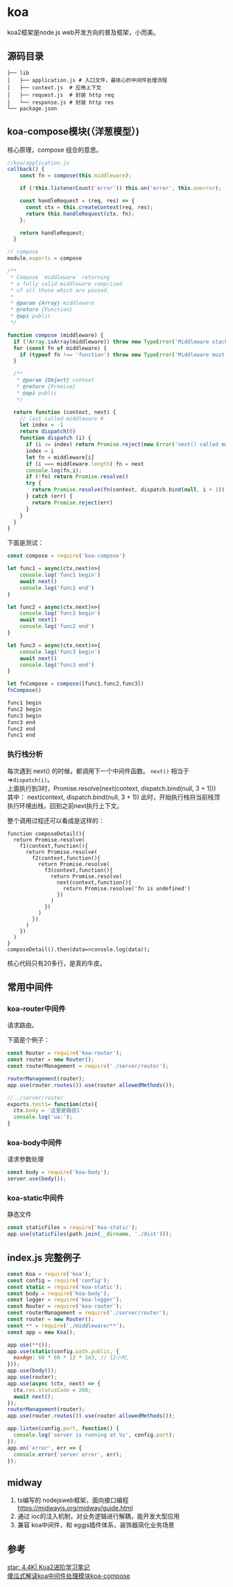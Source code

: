 # koa

koa2框架是node.js web开发方向的普及框架，小而美。

## 源码目录

```
├── lib
│   ├── application.js # 入口文件，最核心的中间件处理流程
│   ├── context.js  # 应用上下文
│   ├── request.js  # 封装 http req
│   └── response.js # 封装 http res
└── package.json

```

## koa-compose模块(（洋葱模型）)
核心原理，compose 组合的意思。

```javascript
//koa/application.js  
callback() {
    const fn = compose(this.middleware);

    if (!this.listenerCount('error')) this.on('error', this.onerror);

    const handleRequest = (req, res) => {
      const ctx = this.createContext(req, res);
      return this.handleRequest(ctx, fn);
    };

    return handleRequest;
  }

// compose
module.exports = compose

/**
 * Compose `middleware` returning
 * a fully valid middleware comprised
 * of all those which are passed.
 *
 * @param {Array} middleware
 * @return {Function}
 * @api public
 */

function compose (middleware) {
  if (!Array.isArray(middleware)) throw new TypeError('Middleware stack must be an array!')
  for (const fn of middleware) {
    if (typeof fn !== 'function') throw new TypeError('Middleware must be composed of functions!')
  }

  /**
   * @param {Object} context
   * @return {Promise}
   * @api public
   */

  return function (context, next) {
    // last called middleware #
    let index = -1
    return dispatch(0)
    function dispatch (i) {
      if (i <= index) return Promise.reject(new Error('next() called multiple times'))
      index = i
      let fn = middleware[i]
      if (i === middleware.length) fn = next
      console.log(fn,i);
      if (!fn) return Promise.resolve()
      try {
        return Promise.resolve(fn(context, dispatch.bind(null, i + 1)));
      } catch (err) {
        return Promise.reject(err)
      }
    }
  }
}


```
下面是测试：

```javascript
const compose = require('koa-compose')

let func1 = async(ctx,next)=>{
    console.log('func1 begin')
    await next()
    console.log('func1 end')
}

let func2 = async(ctx,next)=>{
    console.log('func2 begin')
    await next()
    console.log('func2 end')
}

let func3 = async(ctx,next)=>{
    console.log('func3 begin')
    await next()
    console.log('func3 end')
}

let fnCompose = compose([func1,func2,func3])
fnCompose()

func1 begin
func2 begin
func3 begin
func3 end
func2 end
func1 end
```
### 执行栈分析
每次遇到 next() 的时候，都调用下一个中间件函数。
`next()` 相当于=>`dispatch(i)`。  
上面执行到3时，Promise.resolve(next(context, dispatch.bind(null, 3 + 1)))  
其中： 
next(context, dispatch.bind(null, 3 + 1)) 
此时，开始执行栈将当前栈顶执行环境出栈，回到之前next执行上下文。

整个调用过程还可以看成是这样的：
```
function composeDetail(){
  return Promise.resolve(
    f1(context,function(){
      return Promise.resolve(
        f2(context,function(){
          return Promise.resolve(
            f3(context,function(){
              return Promise.resolve(
                next(context,function(){
                  return Promise.resolve('fn is undefined')
                })
              )
            })
          )
        })
      )
    })
  )
}
composeDetail().then(data=>console.log(data));

```

核心代码只有20多行，是真的牛皮。
## 常用中间件
### koa-router中间件
请求路由。 

下面是个例子：
```javascript
const Router = require('koa-router');
const router = new Router();
const routerManagement = require('./server/router');

routerManagement(router);
app.use(router.routes()).use(router.allowedMethods());

// ./server/router
exports.test1= function(ctx){
  ctx.body = '这里是路径1'
  console.log('ua:');
}

```

### koa-body中间件
请求参数处理
```javascript
const body = require('koa-body');
server.use(body());
```

### koa-static中间件
静态文件
```javascript
const staticFiles = require('koa-static');
app.use(staticFiles(path.join(__dirname, './dist')));
```

## index.js 完整例子
```javascript
const Koa = require('koa');
const config = require('config');
const static = require('koa-static');
const body = require('koa-body');
const logger = require('koa-logger');
const Router = require('koa-router');
const routerManagement = require('./server/router');
const router = new Router();
const ** = require('./middleware/**');
const app = new Koa();

app.use(**());
app.use(static(config.path.public, {
  maxAge: 60 * 60 * 12 * 1e3, // 12小时,
}));
app.use(body());
app.use(router);
app.use(async (ctx, next) => {
  ctx.res.statusCode = 200;
  await next();
});
routerManagement(router);
app.use(router.routes()).use(router.allowedMethods());

app.listen(config.port, function() {
  console.log('server is running at %s', config.port);
});
app.on('error', err => {
  console.error('server error', err);
});
```

## midway

1. ts编写的 nodejsweb框架，面向接口编程 https://midwayjs.org/midway/guide.html
2. 通过 ioc的注入机制，对业务逻辑进行解耦，能开发大型应用
3. 兼容 koa中间件，和 eggjs插件体系，装饰器简化业务场景


## 参考
[star: 4.4K| Koa2进阶学习笔记](https://chenshenhai.com/koa2-note/note/project/webpack4)   
[傻瓜式解读koa中间件处理模块koa-compose](https://juejin.cn/post/6844903701425946637)
